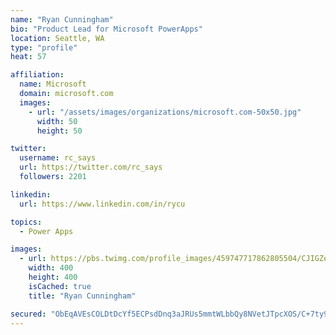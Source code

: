 ```yaml
---
name: "Ryan Cunningham"
bio: "Product Lead for Microsoft PowerApps"
location: Seattle, WA
type: "profile"
heat: 57

affiliation:
  name: Microsoft
  domain: microsoft.com
  images:
    - url: "/assets/images/organizations/microsoft.com-50x50.jpg"
      width: 50
      height: 50

twitter:
  username: rc_says
  url: https://twitter.com/rc_says
  followers: 2201

linkedin:
  url: https://www.linkedin.com/in/rycu

topics:
  - Power Apps

images:
  - url: https://pbs.twimg.com/profile_images/459747717862805504/CJIGZejd_400x400.png
    width: 400
    height: 400
    isCached: true
    title: "Ryan Cunningham"

secured: "ObEqAVEsCOLDtDcYf5ECPsdDnq3aJRUs5mmtWLbbQy8NVetJTpcXOS/C+7ty95BakY5OWe6wSHxm9bndkArh5CMEoGYxq7vU7pDet+Z2DSwgzru1/WlpLp8cgbOSgWXiLDnvGkaXjmTRBK5dsHl0lWpkwAaCXf35WE1ymzn3jop4425II+uYcddIQttULw9MuYAJ5HKDQMRazjs0yVkkLJVl2vC0vlDgS28GD4qplkXR7J4ulU37KmV2sOT2gn1to5xrm9Wf8qC9S1yyvimGaeLOmza2tJkkEu7uBh0xyUkwYWx0afLGDz/l0coPU1q4RCnGHkXXfDZRWl2G6aUUWyYzAxkRkJjPlq7Z3VaxE7KbufMV52kx/IFTFpBWkuxslq8XmFGY5kjoBDs6RL7VxXSqqzRKKz3XtGZtywq0DYU=;x+UEdJwNF+R1/E2pDnm7rg=="
---
```


